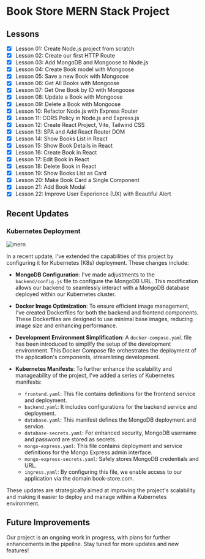 # Book Store MERN Stack Project

## Lessons

- [x] Lesson 01: Create Node.js project from scratch
- [x] Lesson 02: Create our first HTTP Route
- [x] Lesson 03: Add MongoDB and Mongoose to Node.js
- [x] Lesson 04: Create Book model with Mongoose
- [x] Lesson 05: Save a new Book with Mongoose
- [x] Lesson 06: Get All Books with Mongoose
- [x] Lesson 07: Get One Book by ID with Mongoose
- [x] Lesson 08: Update a Book with Mongoose
- [x] Lesson 09: Delete a Book with Mongoose
- [x] Lesson 10: Refactor Node.js with Express Router
- [x] Lesson 11: CORS Policy in Node.js and Express.js
- [x] Lesson 12: Create React Project, Vite, Tailwind CSS
- [x] Lesson 13: SPA and Add React Router DOM
- [x] Lesson 14: Show Books List in React
- [x] Lesson 15: Show Book Details in React
- [x] Lesson 16: Create Book in React
- [x] Lesson 17: Edit Book in React
- [x] Lesson 18: Delete Book in React
- [x] Lesson 19: Show Books List as Card
- [x] Lesson 20: Make Book Card a Single Component
- [x] Lesson 21: Add Book Modal
- [x] Lesson 22: Improve User Experience (UX) with Beautiful Alert

## Recent Updates

### Kubernetes Deployment

![mern](https://github.com/Saurabhkr952/Book-Store-MERN-Stack/assets/32189783/587b967d-4243-449f-b575-22e0fc4cd694)


In a recent update, I've extended the capabilities of this project by configuring it for Kubernetes (K8s) deployment. These changes include:

- **MongoDB Configuration**: I've made adjustments to the `backend/config.js` file to configure the MongoDB URL. This modification allows our backend to seamlessly interact with a MongoDB database deployed within our Kubernetes cluster.

- **Docker Image Optimization**: To ensure efficient image management, I've created Dockerfiles for both the backend and frontend components. These Dockerfiles are designed to use minimal base images, reducing image size and enhancing performance.

- **Development Environment Simplification**: A `docker-compose.yaml` file has been introduced to simplify the setup of the development environment. This Docker Compose file orchestrates the deployment of the application's components, streamlining development.

- **Kubernetes Manifests**: To further enhance the scalability and manageability of the project, I've added a series of Kubernetes manifests:

  - `frontend.yaml`: This file contains definitions for the frontend service and deployment.
  - `backend.yaml`: It includes configurations for the backend service and deployment.
  - `database.yaml`: This manifest defines the MongoDB deployment and service.
  - `database-secrets.yaml`: For enhanced security, MongoDB username and password are stored as secrets.
  - `mongo-express.yaml`: This file contains deployment and service definitions for the Mongo Express admin interface.
  - `mongo-express-secrets.yaml`: Safely stores MongoDB credentials and URL.
  - `ingress.yaml`: By configuring this file, we enable access to our application via the domain book-store.com.

These updates are strategically aimed at improving the project's scalability and making it easier to deploy and manage within a Kubernetes environment.

## Future Improvements

Our project is an ongoing work in progress, with plans for further enhancements in the pipeline. Stay tuned for more updates and new features!
